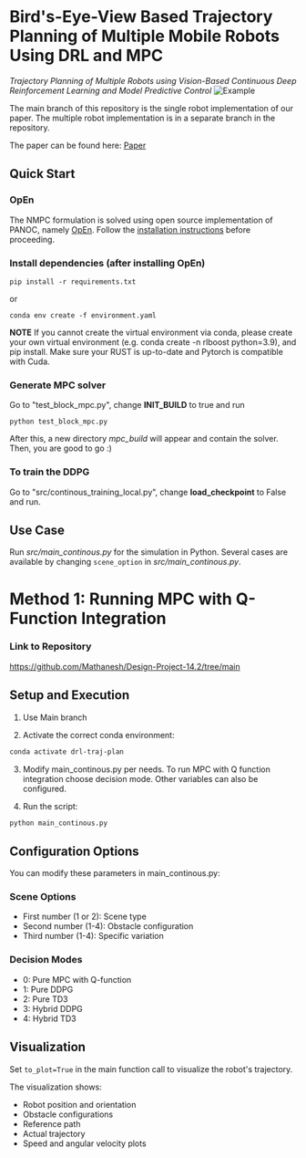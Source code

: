 # Bird's-Eye-View Based Trajectory Planning of Multiple Mobile Robots Using DRL and MPC
*Trajectory Planning of Multiple Robots using Vision-Based Continuous Deep Reinforcement Learning and Model Predictive Control*
![Example](doc/cover.jpg "Example")

The main branch of this repository is the single robot implementation of our paper. The multiple robot implementation is in a separate branch in the repository.

The paper can be found here: [Paper](doc/iros24_official.pdf)
## Quick Start
### OpEn
The NMPC formulation is solved using open source implementation of PANOC, namely [OpEn](https://alphaville.github.io/optimization-engine/). Follow the [installation instructions](https://alphaville.github.io/optimization-engine/docs/installation) before proceeding. 

### Install dependencies (after installing OpEn)
```
pip install -r requirements.txt
```
or
```
conda env create -f environment.yaml
```
**NOTE** If you cannot create the virtual environment via conda, please create your own virtual environment (e.g. conda create -n rlboost python=3.9), and pip install.
Make sure your RUST is up-to-date and Pytorch is compatible with Cuda. 

### Generate MPC solver
Go to "test_block_mpc.py", change **INIT_BUILD** to true and run
```
python test_block_mpc.py
```
After this, a new directory *mpc_build* will appear and contain the solver. Then, you are good to go :)

### To train the DDPG
Go to "src/continous_training_local.py", change **load_checkpoint** to False and run.

## Use Case
Run *src/main_continous.py* for the simulation in Python. Several cases are available by changing ```scene_option``` in *src/main_continous.py*.


# Method 1: Running MPC with Q-Function Integration

### Link to Repository
https://github.com/Mathanesh/Design-Project-14.2/tree/main

## Setup and Execution

1. Use Main branch

2. Activate the correct conda environment:
```bash
conda activate drl-traj-plan
```

3. Modify main_continous.py per needs. To run MPC with Q function integration choose decision mode. Other variables can also be configured.

4. Run the script:
```bash
python main_continous.py
```

## Configuration Options

You can modify these parameters in main_continous.py:

### Scene Options
* First number (1 or 2): Scene type
* Second number (1-4): Obstacle configuration
* Third number (1-4): Specific variation

### Decision Modes
* 0: Pure MPC with Q-function
* 1: Pure DDPG
* 2: Pure TD3
* 3: Hybrid DDPG
* 4: Hybrid TD3

## Visualization

Set `to_plot=True` in the main function call to visualize the robot's trajectory.

The visualization shows:
* Robot position and orientation
* Obstacle configurations
* Reference path
* Actual trajectory
* Speed and angular velocity plots
